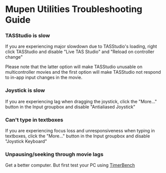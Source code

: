 # Mupen Utilities Troubleshooting Guide
 
### TASStudio is slow
If you are experiencing major slowdown due to TASStudio's loading, right click TASStudio and disable "Live TAS Studio" and "Reload on controller change"

Please note that the latter option will make TASStudio unusable on multicontroller movies and the first option will make TASStudio not respond to in-app input changes in the movie.

### Joystick is slow
If you are experiencing lag when dragging the joystick, click the "More..." button in the Input groupbox and disable "Antialiased Joystick"

### Can't type in textboxes
If you are experiencing focus loss and unresponsiveness when typing in textboxes, click the "More..." button in the Input groupbox and disable "Joystick Keyboard"

### Unpausing/seeking through movie lags
Get a better computer. But first test your PC using [TimerBench](https://www.overclockers.at/articles/timerbench-ein-benchmark-fuer-windows-timer)
